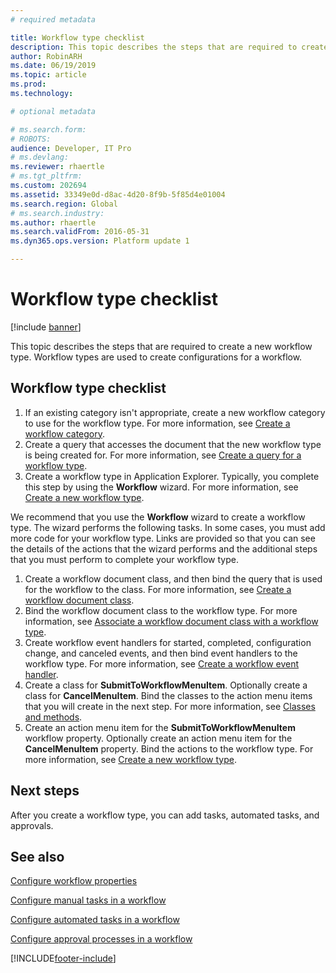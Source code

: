 ```yaml
---
# required metadata

title: Workflow type checklist
description: This topic describes the steps that are required to create a new workflow type.
author: RobinARH
ms.date: 06/19/2019
ms.topic: article
ms.prod: 
ms.technology: 

# optional metadata

# ms.search.form: 
# ROBOTS: 
audience: Developer, IT Pro
# ms.devlang: 
ms.reviewer: rhaertle
# ms.tgt_pltfrm: 
ms.custom: 202694
ms.assetid: 33349e0d-d8ac-4d20-8f9b-5f85d4e01004
ms.search.region: Global
# ms.search.industry: 
ms.author: rhaertle
ms.search.validFrom: 2016-05-31
ms.dyn365.ops.version: Platform update 1

---
```


# Workflow type checklist

[!include [banner](../includes/banner.md)]

This topic describes the steps that are required to create a new workflow type. Workflow types are used to create configurations for a workflow.

## Workflow type checklist

1. If an existing category isn't appropriate, create a new workflow category to use for the workflow type. For more information, see [Create a workflow category](workflow-type-category.md).
2. Create a query that accesses the document that the new workflow type is being created for. For more information, see [Create a query for a workflow type](workflow-type-query.md).
3. Create a workflow type in Application Explorer. Typically, you complete this step by using the **Workflow** wizard. For more information, see [Create a new workflow type](workflow-type-create-new.md).

We recommend that you use the **Workflow** wizard to create a workflow type. The wizard performs the following tasks. In some cases, you must add more code for your workflow type. Links are provided so that you can see the details of the actions that the wizard performs and the additional steps that you must perform to complete your workflow type.

1. Create a workflow document class, and then bind the query that is used for the workflow to the class. For more information, see [Create a workflow document class](workflow-type-document-create.md).
2. Bind the workflow document class to the workflow type. For more information, see [Associate a workflow document class with a workflow type](workflow-type-associate-document.md).
3. Create workflow event handlers for started, completed, configuration change, and canceled events, and then bind event handlers to the workflow type. For more information, see [Create a workflow event handler](https://docs.microsoft.com/dynamicsax-2012/developer/how-to-create-a-workflow-event-handler).
4. Create a class for **SubmitToWorkflowMenuItem**. Optionally create a class for **CancelMenuItem**. Bind the classes to the action menu items that you will create in the next step. For more information, see [Classes and methods](../../dev-itpro/dev-ref/xpp-classes-methods.md).
5. Create an action menu item for the **SubmitToWorkflowMenuItem** workflow property. Optionally create an action menu item for the **CancelMenuItem** property. Bind the actions to the workflow type. For more information, see [Create a new workflow type](workflow-type-create-new.md).

## Next steps

After you create a workflow type, you can add tasks, automated tasks, and approvals.

## See also

[Configure workflow properties](configure-workflow-properties.md)

[Configure manual tasks in a workflow](configure-manual-task-workflow.md)

[Configure automated tasks in a workflow](configure-automated-task-workflow.md)

[Configure approval processes in a workflow](configure-approval-process-workflow.md)


[!INCLUDE[footer-include](../../../includes/footer-banner.md)]